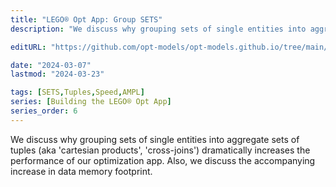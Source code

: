 ```yaml
---
title: "LEGO® Opt App: Group SETS"
description: "We discuss why grouping sets of single entities into aggregate sets of tuples (aka 'cartesian products', 'cross-joins') increases the performance of our optimization app, and why it's increase in data memory footprint is in most cases inconsequential."

editURL: "https://github.com/opt-models/opt-models.github.io/tree/main/content/compendium/lego-app-group-sets/index.md"

date: "2024-03-07"
lastmod: "2024-03-23"

tags: [SETS,Tuples,Speed,AMPL]
series: [Building the LEGO® Opt App]
series_order: 6
---
```


We discuss why grouping sets of single entities into aggregate sets of tuples (aka 'cartesian products', 'cross-joins') dramatically increases the performance of our optimization app. Also, we discuss the accompanying increase in data memory footprint.
